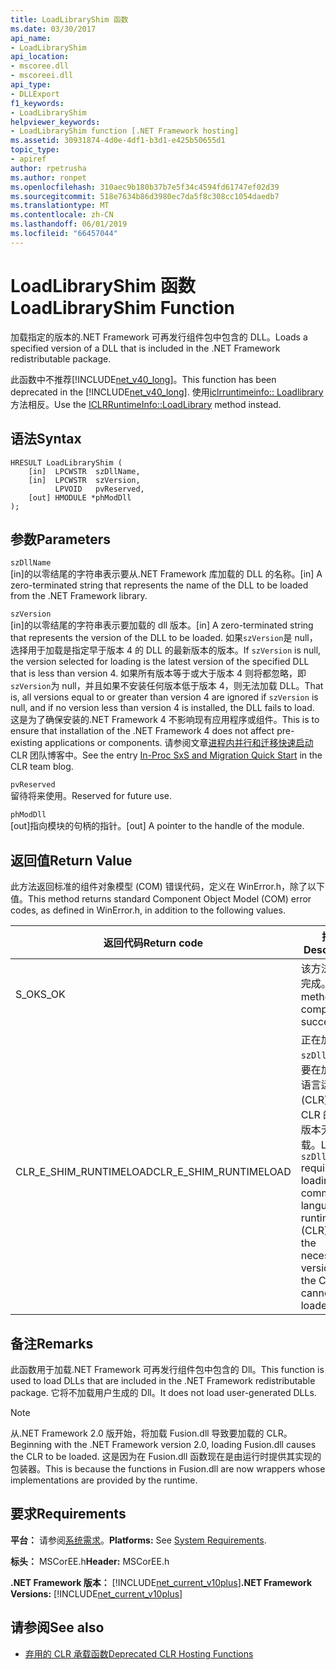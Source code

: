 ```yaml
---
title: LoadLibraryShim 函数
ms.date: 03/30/2017
api_name:
- LoadLibraryShim
api_location:
- mscoree.dll
- mscoreei.dll
api_type:
- DLLExport
f1_keywords:
- LoadLibraryShim
helpviewer_keywords:
- LoadLibraryShim function [.NET Framework hosting]
ms.assetid: 30931874-4d0e-4df1-b3d1-e425b50655d1
topic_type:
- apiref
author: rpetrusha
ms.author: ronpet
ms.openlocfilehash: 310aec9b180b37b7e5f34c4594fd61747ef02d39
ms.sourcegitcommit: 518e7634b86d3980ec7da5f8c308cc1054daedb7
ms.translationtype: MT
ms.contentlocale: zh-CN
ms.lasthandoff: 06/01/2019
ms.locfileid: "66457044"
---
```

# <a name="loadlibraryshim-function"></a><span data-ttu-id="ca696-102">LoadLibraryShim 函数</span><span class="sxs-lookup"><span data-stu-id="ca696-102">LoadLibraryShim Function</span></span>
<span data-ttu-id="ca696-103">加载指定的版本的.NET Framework 可再发行组件包中包含的 DLL。</span><span class="sxs-lookup"><span data-stu-id="ca696-103">Loads a specified version of a DLL that is included in the .NET Framework redistributable package.</span></span>  
  
 <span data-ttu-id="ca696-104">此函数中不推荐[!INCLUDE[net_v40_long](../../../../includes/net-v40-long-md.md)]。</span><span class="sxs-lookup"><span data-stu-id="ca696-104">This function has been deprecated in the [!INCLUDE[net_v40_long](../../../../includes/net-v40-long-md.md)].</span></span> <span data-ttu-id="ca696-105">使用[iclrruntimeinfo:: Loadlibrary](../../../../docs/framework/unmanaged-api/hosting/iclrruntimeinfo-loadlibrary-method.md)方法相反。</span><span class="sxs-lookup"><span data-stu-id="ca696-105">Use the [ICLRRuntimeInfo::LoadLibrary](../../../../docs/framework/unmanaged-api/hosting/iclrruntimeinfo-loadlibrary-method.md) method instead.</span></span>  
  
## <a name="syntax"></a><span data-ttu-id="ca696-106">语法</span><span class="sxs-lookup"><span data-stu-id="ca696-106">Syntax</span></span>  
  
```  
HRESULT LoadLibraryShim (  
    [in]  LPCWSTR  szDllName,  
    [in]  LPCWSTR  szVersion,  
          LPVOID   pvReserved,  
    [out] HMODULE *phModDll  
);  
```  
  
## <a name="parameters"></a><span data-ttu-id="ca696-107">参数</span><span class="sxs-lookup"><span data-stu-id="ca696-107">Parameters</span></span>  
 `szDllName`  
 <span data-ttu-id="ca696-108">[in]的以零结尾的字符串表示要从.NET Framework 库加载的 DLL 的名称。</span><span class="sxs-lookup"><span data-stu-id="ca696-108">[in] A zero-terminated string that represents the name of the DLL to be loaded from the .NET Framework library.</span></span>  
  
 `szVersion`  
 <span data-ttu-id="ca696-109">[in]的以零结尾的字符串表示要加载的 dll 版本。</span><span class="sxs-lookup"><span data-stu-id="ca696-109">[in] A zero-terminated string that represents the version of the DLL to be loaded.</span></span> <span data-ttu-id="ca696-110">如果`szVersion`是 null，选择用于加载是指定早于版本 4 的 DLL 的最新版本的版本。</span><span class="sxs-lookup"><span data-stu-id="ca696-110">If `szVersion` is null, the version selected for loading is the latest version of the specified DLL that is less than version 4.</span></span> <span data-ttu-id="ca696-111">如果所有版本等于或大于版本 4 则将都忽略，即`szVersion`为 null，并且如果不安装任何版本低于版本 4，则无法加载 DLL。</span><span class="sxs-lookup"><span data-stu-id="ca696-111">That is, all versions equal to or greater than version 4 are ignored if `szVersion` is null, and if no version less than version 4 is installed, the DLL fails to load.</span></span> <span data-ttu-id="ca696-112">这是为了确保安装的.NET Framework 4 不影响现有应用程序或组件。</span><span class="sxs-lookup"><span data-stu-id="ca696-112">This is to ensure that installation of the .NET Framework 4 does not affect pre-existing applications or components.</span></span> <span data-ttu-id="ca696-113">请参阅文章[进程内并行和迁移快速启动](https://go.microsoft.com/fwlink/?LinkId=200329)CLR 团队博客中。</span><span class="sxs-lookup"><span data-stu-id="ca696-113">See the entry [In-Proc SxS and Migration Quick Start](https://go.microsoft.com/fwlink/?LinkId=200329) in the CLR team blog.</span></span>  
  
 `pvReserved`  
 <span data-ttu-id="ca696-114">留待将来使用。</span><span class="sxs-lookup"><span data-stu-id="ca696-114">Reserved for future use.</span></span>  
  
 `phModDll`  
 <span data-ttu-id="ca696-115">[out]指向模块的句柄的指针。</span><span class="sxs-lookup"><span data-stu-id="ca696-115">[out] A pointer to the handle of the module.</span></span>  
  
## <a name="return-value"></a><span data-ttu-id="ca696-116">返回值</span><span class="sxs-lookup"><span data-stu-id="ca696-116">Return Value</span></span>  
 <span data-ttu-id="ca696-117">此方法返回标准的组件对象模型 (COM) 错误代码，定义在 WinError.h，除了以下值。</span><span class="sxs-lookup"><span data-stu-id="ca696-117">This method returns standard Component Object Model (COM) error codes, as defined in WinError.h, in addition to the following values.</span></span>  
  
|<span data-ttu-id="ca696-118">返回代码</span><span class="sxs-lookup"><span data-stu-id="ca696-118">Return code</span></span>|<span data-ttu-id="ca696-119">描述</span><span class="sxs-lookup"><span data-stu-id="ca696-119">Description</span></span>|  
|-----------------|-----------------|  
|<span data-ttu-id="ca696-120">S_OK</span><span class="sxs-lookup"><span data-stu-id="ca696-120">S_OK</span></span>|<span data-ttu-id="ca696-121">该方法已成功完成。</span><span class="sxs-lookup"><span data-stu-id="ca696-121">The method completed successfully.</span></span>|  
|<span data-ttu-id="ca696-122">CLR_E_SHIM_RUNTIMELOAD</span><span class="sxs-lookup"><span data-stu-id="ca696-122">CLR_E_SHIM_RUNTIMELOAD</span></span>|<span data-ttu-id="ca696-123">正在加载`szDllName`需要在加载公共语言运行时 (CLR)，并在 CLR 的必要版本无法加载。</span><span class="sxs-lookup"><span data-stu-id="ca696-123">Loading `szDllName` requires loading the common language runtime (CLR), and the necessary version of the CLR cannot be loaded.</span></span>|  
  
## <a name="remarks"></a><span data-ttu-id="ca696-124">备注</span><span class="sxs-lookup"><span data-stu-id="ca696-124">Remarks</span></span>  
 <span data-ttu-id="ca696-125">此函数用于加载.NET Framework 可再发行组件包中包含的 Dll。</span><span class="sxs-lookup"><span data-stu-id="ca696-125">This function is used to load DLLs that are included in the .NET Framework redistributable package.</span></span> <span data-ttu-id="ca696-126">它将不加载用户生成的 Dll。</span><span class="sxs-lookup"><span data-stu-id="ca696-126">It does not load user-generated DLLs.</span></span>  
  
> [!NOTE]
>  <span data-ttu-id="ca696-127">从.NET Framework 2.0 版开始，将加载 Fusion.dll 导致要加载的 CLR。</span><span class="sxs-lookup"><span data-stu-id="ca696-127">Beginning with the .NET Framework version 2.0, loading Fusion.dll causes the CLR to be loaded.</span></span> <span data-ttu-id="ca696-128">这是因为在 Fusion.dll 函数现在是由运行时提供其实现的包装器。</span><span class="sxs-lookup"><span data-stu-id="ca696-128">This is because the functions in Fusion.dll are now wrappers whose implementations are provided by the runtime.</span></span>  
  
## <a name="requirements"></a><span data-ttu-id="ca696-129">要求</span><span class="sxs-lookup"><span data-stu-id="ca696-129">Requirements</span></span>  
 <span data-ttu-id="ca696-130">**平台：** 请参阅[系统需求](../../../../docs/framework/get-started/system-requirements.md)。</span><span class="sxs-lookup"><span data-stu-id="ca696-130">**Platforms:** See [System Requirements](../../../../docs/framework/get-started/system-requirements.md).</span></span>  
  
 <span data-ttu-id="ca696-131">**标头：** MSCorEE.h</span><span class="sxs-lookup"><span data-stu-id="ca696-131">**Header:** MSCorEE.h</span></span>  
  
 <span data-ttu-id="ca696-132">**.NET Framework 版本：** [!INCLUDE[net_current_v10plus](../../../../includes/net-current-v10plus-md.md)]</span><span class="sxs-lookup"><span data-stu-id="ca696-132">**.NET Framework Versions:** [!INCLUDE[net_current_v10plus](../../../../includes/net-current-v10plus-md.md)]</span></span>  
  
## <a name="see-also"></a><span data-ttu-id="ca696-133">请参阅</span><span class="sxs-lookup"><span data-stu-id="ca696-133">See also</span></span>

- [<span data-ttu-id="ca696-134">弃用的 CLR 承载函数</span><span class="sxs-lookup"><span data-stu-id="ca696-134">Deprecated CLR Hosting Functions</span></span>](../../../../docs/framework/unmanaged-api/hosting/deprecated-clr-hosting-functions.md)
